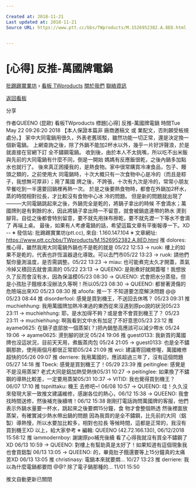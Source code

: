 ```yaml
---

Created at: 2018-11-21
Last updated at: 2018-11-21
Source URL: https://www.ptt.cc/bbs/TWproducts/M.1526952382.A.8ED.html


---
```


# [心得] 反推-萬國牌電鍋


[批踢踢實業坊](https://www.ptt.cc/bbs/) › [看板 TWproducts](https://www.ptt.cc/bbs/TWproducts/index.html) [關於我們](https://www.ptt.cc/about.html) [聯絡資訊](https://www.ptt.cc/contact.html)

[返回看板](https://www.ptt.cc/bbs/TWproducts/index.html)

分享

作者QUEENO (昆歐)
看板TWproducts
標題\[心得\] 反推-萬國牌電鍋
時間Tue May 22 09:26:20 2018
【本人保證本篇非 廠商邀稿文 或 業配文，否則願受板規處分。】 家中大同電鍋用很久，外表老舊斑駁，雖然功能一切正常，還是決定換一個新電鍋。 上網查詢之後，除了外鍋不能加2杯水以外，幾乎一片好評聲浪，於是就直接在官網下訂 全不鏽鋼電鍋。 收到後，由於本人不太挑嘴，所以吃不出米飯與先前的大同電鍋有什麼不同，倒是一開始 媽媽有反應飯很乾，之後內鍋多加點水也就行了。 後來真正困擾我的，是熱食物。家中很常購買冷凍食品，包子、饅頭之類的，之前使用大 同電鍋時，十次大概只有一次食物中心是冷的（而且是粽子，我想無可厚非）；用了萬國 牌之後，不誇張，十次有九次是冷的，常常小朋友早餐吃到一半還要回鍋裡再熱一次。 於是之後要熱食物時，都會在外鍋加2杯水，蒸的時間相對拉長，才比較沒有食物中心冰 冷的問題。 但是新的問題就出現了———大同電鍋跳起來之後，外鍋完全是乾的，將鍋子拿出的時候 不會滴水；萬國牌則是有剩餘的水，因此將鍋子拿出時一不留意，就會被鍋底連帶的熱水 燙到腳背。自從之後都會特別留意，要不就先用抹布擦乾，要不就先瀝一下等水不會滴了 再端上桌。 最後，如果有人考慮電鍋的話，希望這篇文章有平衡報導一下。XD -- ※ 發信站: 批踢踢實業坊(ptt.cc), 來自: 1.160.147.104 ※ 文章網址: <https://www.ptt.cc/bbs/TWproducts/M.1526952382.A.8ED.html>
推 dolores: 推心得，雖然我用大同電鍋外鍋也不是乾的就是 05/22 12:53
→ ruok: 樓上的如果不是乾的，代表也許恆溫器退化導致。可以去門市05/22 13:23
→ ruok: 請他們幫你量測溫度，是否需調整。05/22 13:23
→ miau: 也可能煮完太久才開蓋，蒸氣冷掉又積回去就會濕濕的 05/22 23:13
→ QUEENO: 是剛煮好就開蓋喔！我想放久了反而會沒有水，因為保溫模05/23 08:30
→ QUEENO: 式會把水分蒸發。但是小孩肚子餓根本沒辦法久等啊！所以05/23 08:30
→ QUEENO: 都冒著燙傷的危險端出來XD 05/23 08:30
推 afoofa: 推一下 不知道要怎麼解決問題 @@ 05/23 08:44
推 disorderfool: 感覺是買到機王，不送回去休嗎？ 05/23 09:31
推 muchiehhung: 我用萬國牌加熱冷凍過的東西從來沒遇到原po說的狀況05/23 23:11
→ muchiehhung: 耶，是水加得不夠？或是會不會買到機王了？ 05/23 23:11
→ muchiehhung: 啊我看到文中水有加足了不好意思05/23 23:12
推 ayame0625: 在鍋子底部放一個蒸架(？)把內鍋墊高應該可以減少帶水 05/24 19:06
→ ayame0625: 燙到腳的狀況 05/24 19:06
推 guest0133: 我新買的萬國牌也沒這狀況，目前天天用，煮飯蒸肉包 05/24 21:05
→ guest0133: 也是全不鏽鋼那款，使用兩個月都很正常耶05/24 21:09
推 wci: 建議寄回維修喔，萬國維修超快的05/26 09:07
推 derriere: 我用萬國的，應該超過三年了，沒有這個問題05/27 14:18
推 Tbeck: 感覺是買到機王了！05/29 23:39
推 peitinglee: 感覺是不是沒用蒸架? 老式大同是鋁加熱受熱快05/31 10:27
→ peitinglee: 如果換了不鏽鋼的導熱比較差，一定要用蒸架05/31 10:37
→ VITID: 我也覺得買到機王？ 06/07 17:10
推 tspnittaku: 機王 去修吧~! 06/08 10:57
→ QUEENO: 哇！久久沒來發現大家一致推文建議維修，感謝各位的熱心，06/12 15:38
→ QUEENO: 我會找時間送修，然後補充後續唷！06/12 15:38
剛剛打電話詢問萬國牌的客服，他們表示外鍋水量要一杯水，跳起來之後要燜15分鐘，食 物才會整個熱透 然後裡面放蒸架，有確實減少熱水帶出鍋的問題 因為我買的是全不鏽鋼，比先前的大同（鋁製）導熱慢，所以水要加比較多，相對也拉長 等候時間，這都是正常的，我沒有買到機王XD 以上，給大家參考 ※ 編輯: QUEENO (42.72.166.130), 06/12/2018 15:58:12
推 iammodernboy: 謝謝原po補充後續 看了心得我就沒有買全不鏽鋼了XD 06/13 10:59
→ QUEENO: 對樓上有幫助真是太好了！如果知道有這個現象我也會買鋁製 06/13 13:05
→ QUEENO: 的，畢竟肚子餓還要等上15分鐘真的太痛苦XD 06/13 13:05
推 christinasy: 電鍋本來就要燜... 10/27 13:23
推 derriere: 我以為什麼電鍋都要悶 @@? 除了電子鍋那種的... 11/01 15:50

推文自動更新已關閉


